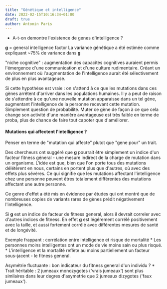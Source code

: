 ```yaml
---
title: "Génétique et intelligence" 
date: 2022-02-15T10:16:34+01:00
draft: true
author: Antonin Paris
---
```


* A-t-on demontre l'existence de genes d'intelligence ?

**g** = general intelligence factor
La variance génétique a été estimée comme expliquant ~75% de variance dans **g**

"niche cognitive" : augmentation des capacités cognitives auraient permis l'émergence d'une communication et d'une culture rudimentaire. Créant un environnement où l'augmentation de l'intelligence aurait été sélectivement de plus en plus avantageuse.

Si cette hypothèse est vraie : on s'attend à ce que les mutations dans ces gènes arrêtent d'arriver dans les populations humaines. Il y a peut de raison de s'attendre à ce qu'une nouvelle mutation apparaisse dans un tel gène, augmentant l'intelligence de la personne recevant cette mutation. Simplement question de probabilité. Muter ce gène de façon à ce que cela change son activité d'une manière avantageuse est très faible en terme de proba, plus de chance de faire tout capoter que d'améliorer.

#### Mutations qui affectent l'intelligence ?
Penser en terme de "mutation qui affecte" plutot que "gene pour" un trait.

Des chercheurs ont suggéré que **g** pourrait être simplement un indice d'un facteur fitness géneral - une mesure indirect de la charge de mutation dans un organisme. L'idée est que, bien que l'on porte tous des mutations délétèrent en nous, certains en portent plus que d'autres, où avec des effets plus sévères. Ce qui signifie que les mutations affectant l'intelligence chez une personne peuvent êtres totalement différentes des mutations affectant une autre personne.

Ce genre d'effet a été mis en évidence par études qui ont montré que de nombreuses copies de variants rares de gènes prédit négativement l'intelligence.

Si **g** est un indice de facteur de fitness general, alors il devrait correler avec d'autres indices de fitness. 
En effet **g** est légérement corrélé positivement avec la taille, et aussi fortement corrélé avec différentes mesures de santé et de longévité.

Exemple frappant : corrélation entre intelligence et risque de mortalité
    * Les personnes moins intelligentes ont un mode de vie moins sain ou plus risqué.
    * L'intelligence et la mortalité reflète au moins partiellement un facteur sous-jacent - le fitness general.

Asymétrie fluctuante : bon indicateur du fitness general d'un individu ?
    * Trait héritable : 2 jumeaux monozygotes ('vrais jumeaux') sont plus similaires dans leur degres d'asymetrie que 2 jumeaux dizygotes ('faux jumeaux').